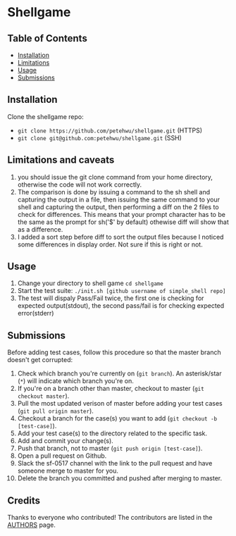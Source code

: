 # Shellgame

## Table of Contents
* [Installation](#installation)
* [Limitations](#limitations-and-caveats)
* [Usage](#usage)
* [Submissions](#submissions)

## Installation
Clone the shellgame repo:
   - `git clone https://github.com/petehwu/shellgame.git` (HTTPS)
   - `git clone git@github.com:petehwu/shellgame.git` (SSH)

## Limitations and caveats
1.  you should issue the git clone command from your home directory, otherwise the code will not work correctly.  
2. The comparison is done by issuing a command to the sh shell and capturing the output in a file, then issuing the same command to your shell and capturing the output, then performing a diff on the 2 files to check for differences.  This means that your prompt character has to be the same as the prompt for sh('$' by default) othewise diff will show that as a difference.  
3. I added a sort step before diff to sort the output files because I noticed some differences in display order.  Not sure if this is right or not.

## Usage
1. Change your directory to shell game `cd shellgame`
2. Start the test suite: `./init.sh [github username of simple_shell repo]`
3. The test will dispaly Pass/Fail twice, the first one is checking for expected output(stdout), the second pass/fail is for checking expected error(stderr)

## Submissions
Before adding test cases, follow this procedure so that the master branch doesn't get corrupted:
1. Check which branch you're currently on (`git branch`). An asterisk/star (`*`) will indicate which branch you're on.
2. If you're on a branch other than master, checkout to master (`git checkout master`).
3. Pull the most updated verison of master before adding your test cases (`git pull origin master`).
4. Checkout a branch for the case(s) you want to add (`git checkout -b [test-case]`).
5. Add your test case(s) to the directory related to the specific task.
6. Add and commit your change(s).
7. Push that branch, not to master (`git push origin [test-case]`).
8. Open a pull request on Github.
9. Slack the sf-0517 channel with the link to the pull request and have someone merge to master for you.
10. Delete the branch you committed and pushed after merging to master.

## Credits
Thanks to everyone who contributed! The contributors are listed in the [AUTHORS](https://github.com/srinitude/shellgame/blob/master/AUTHORS) page.
